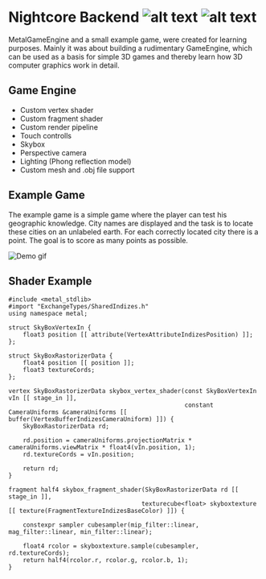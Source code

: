 # Nightcore Backend ![alt text](https://img.shields.io/badge/language-Swift-orange "language: Swift") ![alt text](https://img.shields.io/badge/framework-Metal-blue "framework: Metal")

MetalGameEngine and a small example game, were created for learning purposes. Mainly it was about building a rudimentary GameEngine, which can be used as a basis for simple 3D games and thereby learn how 3D computer graphics work in detail. 

## Game Engine

- Custom vertex shader 
- Custom fragment shader 
- Custom render pipeline
- Touch controlls 
- Skybox 
- Perspective camera
- Lighting (Phong reflection model)
- Custom mesh and .obj file support 

## Example Game

The example game is a simple game where the player can test his geographic knowledge. City names are displayed and the task is to locate these cities on an unlabeled earth. For each correctly located city there is a point. The goal is to score as many points as possible.

![Demo gif](demo.gif)

## Shader Example 

```Metal
#include <metal_stdlib>
#import "ExchangeTypes/SharedIndizes.h"
using namespace metal;

struct SkyBoxVertexIn {
    float3 position [[ attribute(VertexAttributeIndizesPosition) ]];
};

struct SkyBoxRastorizerData {
    float4 position [[ position ]];
    float3 textureCords;
};

vertex SkyBoxRastorizerData skybox_vertex_shader(const SkyBoxVertexIn vIn [[ stage_in ]],
                                                 constant CameraUniforms &cameraUniforms [[ buffer(VertexBufferIndizesCameraUniform) ]]) {
    SkyBoxRastorizerData rd;
    
    rd.position = cameraUniforms.projectionMatrix * cameraUniforms.viewMatrix * float4(vIn.position, 1);
    rd.textureCords = vIn.position;
    
    return rd;
}

fragment half4 skybox_fragment_shader(SkyBoxRastorizerData rd [[ stage_in ]],
                                     texturecube<float> skyboxtexture [[ texture(FragmentTextureIndizesBaseColor) ]]) {
    
    constexpr sampler cubesampler(mip_filter::linear, mag_filter::linear, min_filter::linear);
    
    float4 rcolor = skyboxtexture.sample(cubesampler, rd.textureCords);
    return half4(rcolor.r, rcolor.g, rcolor.b, 1);
}
```

